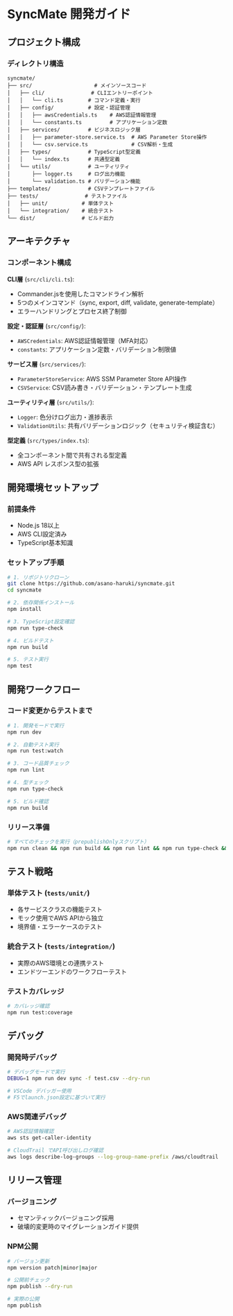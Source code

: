 # SyncMate 開発ガイド

## プロジェクト構成

### ディレクトリ構造
```
syncmate/
├── src/                    # メインソースコード
│   ├── cli/               # CLIエントリーポイント
│   │   └── cli.ts        # コマンド定義・実行
│   ├── config/           # 設定・認証管理
│   │   ├── awsCredentials.ts    # AWS認証情報管理
│   │   └── constants.ts         # アプリケーション定数
│   ├── services/         # ビジネスロジック層
│   │   ├── parameter-store.service.ts  # AWS Parameter Store操作
│   │   └── csv.service.ts              # CSV解析・生成
│   ├── types/            # TypeScript型定義
│   │   └── index.ts      # 共通型定義
│   └── utils/            # ユーティリティ
│       ├── logger.ts     # ログ出力機能
│       └── validation.ts # バリデーション機能
├── templates/            # CSVテンプレートファイル
├── tests/               # テストファイル
│   ├── unit/           # 単体テスト
│   └── integration/    # 統合テスト
└── dist/               # ビルド出力
```

## アーキテクチャ

### コンポーネント構成

**CLI層** (`src/cli/cli.ts`):
- Commander.jsを使用したコマンドライン解析
- 5つのメインコマンド（sync, export, diff, validate, generate-template）
- エラーハンドリングとプロセス終了制御

**設定・認証層** (`src/config/`):
- `AWSCredentials`: AWS認証情報管理（MFA対応）
- `constants`: アプリケーション定数・バリデーション制限値

**サービス層** (`src/services/`):
- `ParameterStoreService`: AWS SSM Parameter Store API操作
- `CSVService`: CSV読み書き・バリデーション・テンプレート生成

**ユーティリティ層** (`src/utils/`):
- `Logger`: 色分けログ出力・進捗表示
- `ValidationUtils`: 共有バリデーションロジック（セキュリティ検証含む）

**型定義** (`src/types/index.ts`):
- 全コンポーネント間で共有される型定義
- AWS API レスポンス型の拡張

## 開発環境セットアップ

### 前提条件
- Node.js 18以上
- AWS CLI設定済み
- TypeScript基本知識

### セットアップ手順
```bash
# 1. リポジトリクローン
git clone https://github.com/asano-haruki/syncmate.git
cd syncmate

# 2. 依存関係インストール
npm install

# 3. TypeScript設定確認
npm run type-check

# 4. ビルドテスト
npm run build

# 5. テスト実行
npm test
```

## 開発ワークフロー

### コード変更からテストまで
```bash
# 1. 開発モードで実行
npm run dev

# 2. 自動テスト実行
npm run test:watch

# 3. コード品質チェック
npm run lint

# 4. 型チェック
npm run type-check

# 5. ビルド確認
npm run build
```

### リリース準備
```bash
# すべてのチェックを実行（prepublishOnlyスクリプト）
npm run clean && npm run build && npm run lint && npm run type-check && npm test
```

## テスト戦略

### 単体テスト (`tests/unit/`)
- 各サービスクラスの機能テスト
- モック使用でAWS APIから独立
- 境界値・エラーケースのテスト

### 統合テスト (`tests/integration/`)
- 実際のAWS環境との連携テスト
- エンドツーエンドのワークフローテスト

### テストカバレッジ
```bash
# カバレッジ確認
npm run test:coverage
```

## デバッグ

### 開発時デバッグ
```bash
# デバッグモードで実行
DEBUG=1 npm run dev sync -f test.csv --dry-run

# VSCode デバッガー使用
# F5でlaunch.json設定に基づいて実行
```

### AWS関連デバッグ
```bash
# AWS認証情報確認
aws sts get-caller-identity

# CloudTrail でAPI呼び出しログ確認
aws logs describe-log-groups --log-group-name-prefix /aws/cloudtrail
```

## リリース管理

### バージョニング
- セマンティックバージョニング採用
- 破壊的変更時のマイグレーションガイド提供

### NPM公開
```bash
# バージョン更新
npm version patch|minor|major

# 公開前チェック
npm publish --dry-run

# 実際の公開
npm publish
```